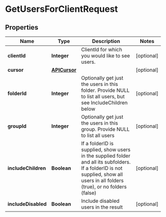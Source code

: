 

# GetUsersForClientRequest


## Properties

| Name | Type | Description | Notes |
|------------ | ------------- | ------------- | -------------|
|**clientId** | **Integer** | ClientId for which you would like to see users. |  [optional] |
|**cursor** | [**APICursor**](APICursor.md) |  |  [optional] |
|**folderId** | **Integer** | Optionally get just the users in this folder. Provide NULL to list all users, but see IncludeChildren below |  [optional] |
|**groupId** | **Integer** | Optionally get just the users in this group. Provide NULL to list all users |  [optional] |
|**includeChildren** | **Boolean** | If a folderID is supplied, show users in the supplied folder and all its subfolders. If a folderID is not supplied, show all users in all folders (true), or no folders (false) |  [optional] |
|**includeDisabled** | **Boolean** | Include disabled users in the result |  [optional] |



